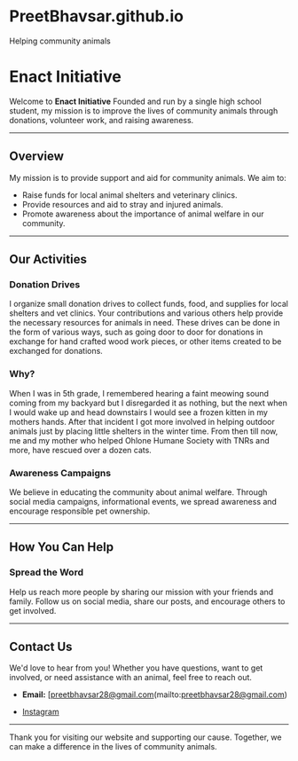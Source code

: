 # PreetBhavsar.github.io
Helping community animals
# Enact Initiative

Welcome to **Enact Initiative** Founded and run by a single high school student, my mission is to improve the lives of community animals through donations, volunteer work, and raising awareness.

---

## Overview

My mission is to provide support and aid for community animals. We aim to:

- Raise funds for local animal shelters and veterinary clinics.
- Provide resources and aid to stray and injured animals.
- Promote awareness about the importance of animal welfare in our community.

---

## Our Activities

### Donation Drives
I organize small donation drives to collect funds, food, and supplies for local shelters and vet clinics. Your contributions and various others help provide the necessary resources for animals in need. These drives can be done in the form of various ways, such as going door to door for donations in exchange for hand crafted wood work pieces, or other items created to be exchanged for donations.

### Why?
When I was in 5th grade, I remembered hearing a faint meowing sound coming from my backyard but I disregarded it as nothing, but the next when I would wake up and head downstairs I would see a frozen kitten in my mothers hands. After that incident I got more involved in helping outdoor animals just by placing little shelters in the winter time. From then till now, me and my mother who helped Ohlone Humane Society with TNRs and more, have rescued over a dozen cats. 

### Awareness Campaigns
We believe in educating the community about animal welfare. Through social media campaigns, informational events, we spread awareness and encourage responsible pet ownership.

---

## How You Can Help



### Spread the Word
Help us reach more people by sharing our mission with your friends and family. Follow us on social media, share our posts, and encourage others to get involved.

---

## Contact Us

We'd love to hear from you! Whether you have questions, want to get involved, or need assistance with an animal, feel free to reach out.

- **Email:** [preetbhavsar28@gmail.com(mailto:preetbhavsar28@gmail.com)

- [Instagram](@EnactInitiative)

---

Thank you for visiting our website and supporting our cause. Together, we can make a difference in the lives of community animals.
